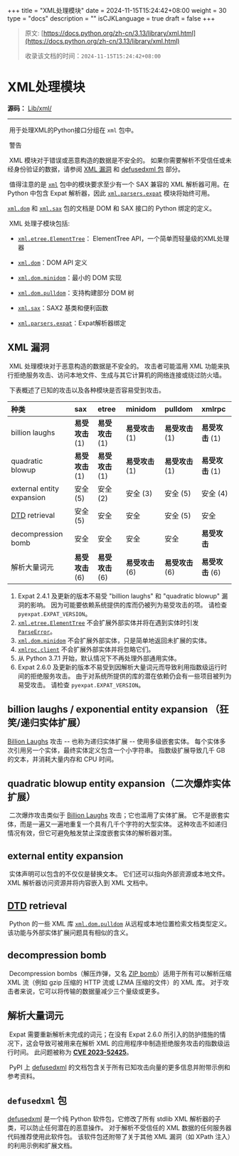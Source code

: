 +++
title = "XML处理模块"
date = 2024-11-15T15:24:42+08:00
weight = 30
type = "docs"
description = ""
isCJKLanguage = true
draft = false
+++

> 原文: [https://docs.python.org/zh-cn/3.13/library/xml.html](https://docs.python.org/zh-cn/3.13/library/xml.html)
>
> 收录该文档的时间：`2024-11-15T15:24:42+08:00`

# XML处理模块

**源码：** [Lib/xml/](https://github.com/python/cpython/tree/3.13/Lib/xml/)

------

​	用于处理XML的Python接口分组在 `xml` 包中。

​	警告

 

​	XML 模块对于错误或恶意构造的数据是不安全的。 如果你需要解析不受信任或未经身份验证的数据，请参阅 [XML 漏洞](https://docs.python.org/zh-cn/3.13/library/xml.html#xml-vulnerabilities) 和 [defusedxml 包](https://docs.python.org/zh-cn/3.13/library/xml.html#defusedxml-package) 部分。

​	值得注意的是 [`xml`](https://docs.python.org/zh-cn/3.13/library/xml.html#module-xml) 包中的模块要求至少有一个 SAX 兼容的 XML 解析器可用。在 Python 中包含 Expat 解析器，因此 [`xml.parsers.expat`](https://docs.python.org/zh-cn/3.13/library/pyexpat.html#module-xml.parsers.expat) 模块将始终可用。

[`xml.dom`](https://docs.python.org/zh-cn/3.13/library/xml.dom.html#module-xml.dom) 和 [`xml.sax`](https://docs.python.org/zh-cn/3.13/library/xml.sax.html#module-xml.sax) 包的文档是 DOM 和 SAX 接口的 Python 绑定的定义。

​	XML 处理子模块包括:

- [`xml.etree.ElementTree`](https://docs.python.org/zh-cn/3.13/library/xml.etree.elementtree.html#module-xml.etree.ElementTree)： ElementTree API，一个简单而轻量级的XML处理器

- [`xml.dom`](https://docs.python.org/zh-cn/3.13/library/xml.dom.html#module-xml.dom)：DOM API 定义
- [`xml.dom.minidom`](https://docs.python.org/zh-cn/3.13/library/xml.dom.minidom.html#module-xml.dom.minidom)：最小的 DOM 实现
- [`xml.dom.pulldom`](https://docs.python.org/zh-cn/3.13/library/xml.dom.pulldom.html#module-xml.dom.pulldom)：支持构建部分 DOM 树

- [`xml.sax`](https://docs.python.org/zh-cn/3.13/library/xml.sax.html#module-xml.sax)：SAX2 基类和便利函数
- [`xml.parsers.expat`](https://docs.python.org/zh-cn/3.13/library/pyexpat.html#module-xml.parsers.expat)：Expat解析器绑定



## XML 漏洞

​	XML 处理模块对于恶意构造的数据是不安全的。 攻击者可能滥用 XML 功能来执行拒绝服务攻击、访问本地文件、生成与其它计算机的网络连接或绕过防火墙。

​	下表概述了已知的攻击以及各种模块是否容易受到攻击。

| 种类                                                         | sax              | etree            | minidom          | pulldom          | xmlrpc           |
| :----------------------------------------------------------- | :--------------- | :--------------- | :--------------- | :--------------- | :--------------- |
| billion laughs                                               | **易受攻击** (1) | **易受攻击** (1) | **易受攻击** (1) | **易受攻击** (1) | **易受攻击** (1) |
| quadratic blowup                                             | **易受攻击** (1) | **易受攻击** (1) | **易受攻击** (1) | **易受攻击** (1) | **易受攻击** (1) |
| external entity expansion                                    | 安全 (5)         | 安全 (2)         | 安全 (3)         | 安全 (5)         | 安全 (4)         |
| [DTD](https://en.wikipedia.org/wiki/Document_type_definition) retrieval | 安全 (5)         | 安全             | 安全             | 安全 (5)         | 安全             |
| decompression bomb                                           | 安全             | 安全             | 安全             | 安全             | **易受攻击**     |
| 解析大量词元                                                 | **易受攻击** (6) | **易受攻击** (6) | **易受攻击** (6) | **易受攻击** (6) | **易受攻击** (6) |

1. Expat 2.4.1 及更新的版本不易受 "billion laughs" 和 "quadratic blowup" 漏洞的影响。 因为可能要依赖系统提供的库而仍被列为易受攻击的项。 请检查 `pyexpat.EXPAT_VERSION`。
2. [`xml.etree.ElementTree`](https://docs.python.org/zh-cn/3.13/library/xml.etree.elementtree.html#module-xml.etree.ElementTree) 不会扩展外部实体并将在遇到实体时引发 [`ParseError`](https://docs.python.org/zh-cn/3.13/library/xml.etree.elementtree.html#xml.etree.ElementTree.ParseError)。
3. [`xml.dom.minidom`](https://docs.python.org/zh-cn/3.13/library/xml.dom.minidom.html#module-xml.dom.minidom) 不会扩展外部实体，只是简单地返回未扩展的实体。
4. [`xmlrpc.client`](https://docs.python.org/zh-cn/3.13/library/xmlrpc.client.html#module-xmlrpc.client) 不会扩展外部实体并将忽略它们。
5. 从 Python 3.7.1 开始，默认情况下不再处理外部通用实体。
6. Expat 2.6.0 及更新的版本不易受到因解析大量词元而导致利用指数级运行时间的拒绝服务攻击。 由于对系统所提供的库的潜在依赖仍会有一些项目被列为易受攻击。 请检查 `pyexpat.EXPAT_VERSION`。

## billion laughs / exponential entity expansion （狂笑/递归实体扩展）

[Billion Laughs](https://en.wikipedia.org/wiki/Billion_laughs) 攻击 -- 也称为递归实体扩展 -- 使用多级嵌套实体。 每个实体多次引用另一个实体，最终实体定义包含一个小字符串。 指数级扩展导致几千 GB 的文本，并消耗大量内存和 CPU 时间。

## quadratic blowup entity expansion（二次爆炸实体扩展）

​	二次爆炸攻击类似于 [Billion Laughs](https://en.wikipedia.org/wiki/Billion_laughs) 攻击；它也滥用了实体扩展。 它不是嵌套实体，而是一遍又一遍地重复一个具有几千个字符的大型实体。 这种攻击不如递归情况有效，但它可避免触发禁止深度嵌套实体的解析器对策。

## external entity expansion

​	实体声明可以包含的不仅仅是替换文本。 它们还可以指向外部资源或本地文件。 XML 解析器访问资源并将内容嵌入到 XML 文档中。

## [DTD](https://en.wikipedia.org/wiki/Document_type_definition) retrieval

​	Python 的一些 XML 库 [`xml.dom.pulldom`](https://docs.python.org/zh-cn/3.13/library/xml.dom.pulldom.html#module-xml.dom.pulldom) 从远程或本地位置检索文档类型定义。 该功能与外部实体扩展问题具有相似的含义。

## decompression bomb

​	Decompression bombs（解压炸弹，又名 [ZIP bomb](https://en.wikipedia.org/wiki/Zip_bomb)）适用于所有可以解析压缩 XML 流（例如 gzip 压缩的 HTTP 流或 LZMA 压缩的文件）的 XML 库。 对于攻击者来说，它可以将传输的数据量减少三个量级或更多。

## 解析大量词元

​	Expat 需要重新解析未完成的词元；在没有 Expat 2.6.0 所引入的防护措施的情况下，这会导致可被用来在解析 XML 的应用程序中制造拒绝服务攻击的指数级运行时间。 此问题被称为 [**CVE 2023-52425**](https://www.cve.org/CVERecord?id=CVE-2023-52425)。

​	PyPI 上 [defusedxml](https://pypi.org/project/defusedxml/) 的文档包含关于所有已知攻击向量的更多信息并附带示例和参考资料。



## `defusedxml` 包

[defusedxml](https://pypi.org/project/defusedxml/) 是一个纯 Python 软件包，它修改了所有 stdlib XML 解析器的子类，可以防止任何潜在的恶意操作。 对于解析不受信任的 XML 数据的任何服务器代码推荐使用此软件包。 该软件包还附带了关于其他 XML 漏洞（如 XPath 注入）的利用示例和扩展文档。
